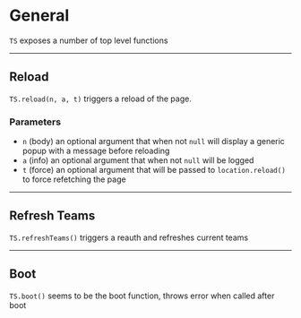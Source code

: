 # General
`TS` exposes a number of top level functions

---

## Reload 
`TS.reload(n, a, t)` triggers a reload of the page.

### Parameters
* `n` (body) an optional argument that when not `null` will display a generic popup with a message before reloading
* `a` (info) an optional argument that when not `null` will be logged
* `t` (force) an optional argument that will be passed to `location.reload()` to force refetching the page

---

## Refresh Teams

`TS.refreshTeams()` triggers a reauth and refreshes current teams

---

## Boot

`TS.boot()` seems to be the boot function, throws error when called after boot
